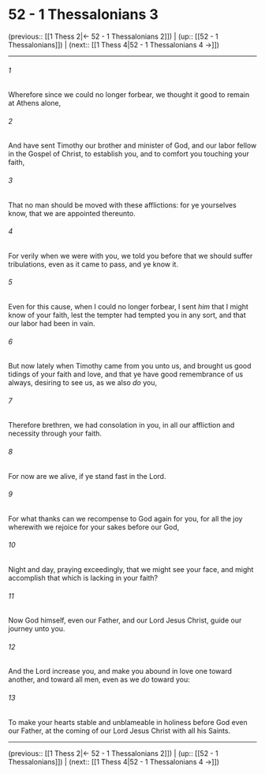 # 52 - 1 Thessalonians 3

(previous:: [[1 Thess 2|← 52 - 1 Thessalonians 2]]) | (up:: [[52 - 1 Thessalonians]]) | (next:: [[1 Thess 4|52 - 1 Thessalonians 4 →]])

***


###### 1 
Wherefore since we could no longer forbear, we thought it good to remain at Athens alone, 

###### 2 
And have sent Timothy our brother and minister of God, and our labor fellow in the Gospel of Christ, to establish you, and to comfort you touching your faith, 

###### 3 
That no man should be moved with these afflictions: for ye yourselves know, that we are appointed thereunto. 

###### 4 
For verily when we were with you, we told you before that we should suffer tribulations, even as it came to pass, and ye know it. 

###### 5 
Even for this cause, when I could no longer forbear, I sent _him_ that I might know of your faith, lest the tempter had tempted you in any sort, and that our labor had been in vain. 

###### 6 
But now lately when Timothy came from you unto us, and brought us good tidings of your faith and love, and that ye have good remembrance of us always, desiring to see us, as we also _do_ you, 

###### 7 
Therefore brethren, we had consolation in you, in all our affliction and necessity through your faith. 

###### 8 
For now are we alive, if ye stand fast in the Lord. 

###### 9 
For what thanks can we recompense to God again for you, for all the joy wherewith we rejoice for your sakes before our God, 

###### 10 
Night and day, praying exceedingly, that we might see your face, and might accomplish that which is lacking in your faith? 

###### 11 
Now God himself, even our Father, and our Lord Jesus Christ, guide our journey unto you. 

###### 12 
And the Lord increase you, and make you abound in love one toward another, and toward all men, even as we _do_ toward you: 

###### 13 
To make your hearts stable and unblameable in holiness before God even our Father, at the coming of our Lord Jesus Christ with all his Saints.

***

(previous:: [[1 Thess 2|← 52 - 1 Thessalonians 2]]) | (up:: [[52 - 1 Thessalonians]]) | (next:: [[1 Thess 4|52 - 1 Thessalonians 4 →]])
